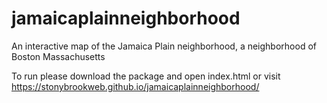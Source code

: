 # jamaicaplainneighborhood
An interactive map of the Jamaica Plain neighborhood, a neighborhood of Boston Massachusetts

To run please download the package and open index.html or visit https://stonybrookweb.github.io/jamaicaplainneighborhood/
